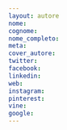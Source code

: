 ```yaml
---
layout: autore
nome:
cognome:
nome_completo:
meta:
cover_autore:
twitter:
facebook:
linkedin:
web:
instagram:
pinterest:
vine:
google:
---
```


